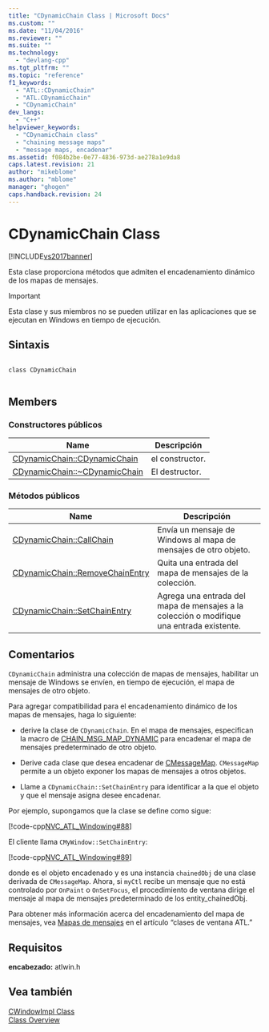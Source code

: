 ```yaml
---
title: "CDynamicChain Class | Microsoft Docs"
ms.custom: ""
ms.date: "11/04/2016"
ms.reviewer: ""
ms.suite: ""
ms.technology: 
  - "devlang-cpp"
ms.tgt_pltfrm: ""
ms.topic: "reference"
f1_keywords: 
  - "ATL::CDynamicChain"
  - "ATL.CDynamicChain"
  - "CDynamicChain"
dev_langs: 
  - "C++"
helpviewer_keywords: 
  - "CDynamicChain class"
  - "chaining message maps"
  - "message maps, encadenar"
ms.assetid: f084b2be-0e77-4836-973d-ae278a1e9da8
caps.latest.revision: 21
author: "mikeblome"
ms.author: "mblome"
manager: "ghogen"
caps.handback.revision: 24
---
```

# CDynamicChain Class
[!INCLUDE[vs2017banner](../../assembler/inline/includes/vs2017banner.md)]

Esta clase proporciona métodos que admiten el encadenamiento dinámico de los mapas de mensajes.  
  
> [!IMPORTANT]
>  Esta clase y sus miembros no se pueden utilizar en las aplicaciones que se ejecutan en Windows en tiempo de ejecución.  
  
## Sintaxis  
  
```  
  
class CDynamicChain  
  
```  
  
## Members  
  
### Constructores públicos  
  
|Name|Descripción|  
|----------|-----------------|  
|[CDynamicChain::CDynamicChain](../Topic/CDynamicChain::CDynamicChain.md)|el constructor.|  
|[CDynamicChain::~CDynamicChain](../Topic/CDynamicChain::~CDynamicChain.md)|El destructor.|  
  
### Métodos públicos  
  
|Name|Descripción|  
|----------|-----------------|  
|[CDynamicChain::CallChain](../Topic/CDynamicChain::CallChain.md)|Envía un mensaje de Windows al mapa de mensajes de otro objeto.|  
|[CDynamicChain::RemoveChainEntry](../Topic/CDynamicChain::RemoveChainEntry.md)|Quita una entrada del mapa de mensajes de la colección.|  
|[CDynamicChain::SetChainEntry](../Topic/CDynamicChain::SetChainEntry.md)|Agrega una entrada del mapa de mensajes a la colección o modifique una entrada existente.|  
  
## Comentarios  
 `CDynamicChain` administra una colección de mapas de mensajes, habilitar un mensaje de Windows se envíen, en tiempo de ejecución, el mapa de mensajes de otro objeto.  
  
 Para agregar compatibilidad para el encadenamiento dinámico de los mapas de mensajes, haga lo siguiente:  
  
-   derive la clase de `CDynamicChain`.  En el mapa de mensajes, especifican la macro de [CHAIN\_MSG\_MAP\_DYNAMIC](../Topic/CHAIN_MSG_MAP_DYNAMIC.md) para encadenar el mapa de mensajes predeterminado de otro objeto.  
  
-   Derive cada clase que desea encadenar de [CMessageMap](../../atl/reference/cmessagemap-class.md).  `CMessageMap` permite a un objeto exponer los mapas de mensajes a otros objetos.  
  
-   Llame a `CDynamicChain::SetChainEntry` para identificar a la que el objeto y que el mensaje asigna desee encadenar.  
  
 Por ejemplo, supongamos que la clase se define como sigue:  
  
 [!code-cpp[NVC_ATL_Windowing#88](../../atl/codesnippet/CPP/cdynamicchain-class_1.h)]  
  
 El cliente llama `CMyWindow::SetChainEntry`:  
  
 [!code-cpp[NVC_ATL_Windowing#89](../../atl/codesnippet/CPP/cdynamicchain-class_2.cpp)]  
  
 donde es el objeto encadenado y es una instancia `chainedObj` de una clase derivada de `CMessageMap`.  Ahora, si `myCtl` recibe un mensaje que no está controlado por `OnPaint` o `OnSetFocus`, el procedimiento de ventana dirige el mensaje al mapa de mensajes predeterminado de los entity\_chainedObj.  
  
 Para obtener más información acerca del encadenamiento del mapa de mensajes, vea [Mapas de mensajes](../../atl/message-maps-atl.md) en el artículo “clases de ventana ATL.”  
  
## Requisitos  
 **encabezado:** atlwin.h  
  
## Vea también  
 [CWindowImpl Class](../../atl/reference/cwindowimpl-class.md)   
 [Class Overview](../../atl/atl-class-overview.md)